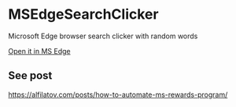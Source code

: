 # MSEdgeSearchClicker

Microsoft Edge browser search clicker with random words

[Open it in MS Edge](https://greybax.github.io/MSEdgeSearchClicker)


## See post

https://alfilatov.com/posts/how-to-automate-ms-rewards-program/

